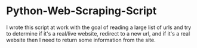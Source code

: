 # Python-Web-Scraping-Script
I wrote this script at work with the goal of reading a large list of urls and try to determine if it's a real/live website, redirect to a new url, and if it's a real website then I need to return some information from the site.
